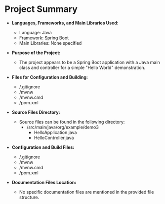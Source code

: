 # Project Summary

- **Languages, Frameworks, and Main Libraries Used:**
  - Language: Java
  - Framework: Spring Boot
  - Main Libraries: None specified

- **Purpose of the Project:**
  - The project appears to be a Spring Boot application with a Java main class and controller for a simple "Hello World" demonstration.

- **Files for Configuration and Building:**
  - /.gitignore
  - /mvnw
  - /mvnw.cmd
  - /pom.xml

- **Source Files Directory:**
  - Source files can be found in the following directory:
    - /src/main/java/org/example/demo3
      - HelloApplication.java
      - HelloController.java

- **Configuration and Build Files:**
  - /.gitignore
  - /mvnw
  - /mvnw.cmd
  - /pom.xml

- **Documentation Files Location:**
  - No specific documentation files are mentioned in the provided file structure.